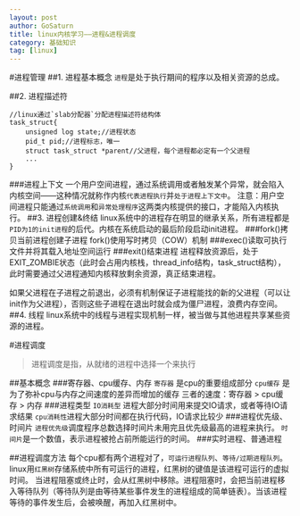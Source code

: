 ```yaml
---
layout: post
author: GoSaturn
title: linux内核学习——进程&进程调度
category: 基础知识
tag: [linux]
---
```

#进程管理
##1. 进程基本概念
`进程`是处于执行期间的程序以及相关资源的总成。

##2. 进程描述符
```
//linux通过`slab分配器`分配进程描述符结构体
task_struct{
	unsigned log state;//进程状态
	pid_t pid;//进程标志，唯一
	struct task_struct *parent//父进程，每个进程都必定有一个父进程
	...
}
```
###进程上下文
一个用户空间进程，通过系统调用或者触发某个异常，就会陷入内核空间——这种情况就称作内核`代表进程执行`并`处于进程上下文中`。
注意：用户空间进程只能通过`系统调用`和`异常处理程序`这两类内核提供的接口，才能陷入内核执行。
##3. 进程创建&终结
linux系统中的进程存在明显的继承关系，所有进程都是`PID为1的init进程`的后代。内核在系统启动的最后阶段启动init进程。
###fork()拷贝当前进程创建子进程
fork()使用写时拷贝（COW）机制
###exec()读取可执行文件并将其载入地址空间运行
###exit()结束进程
进程释放资源后，处于EXIT_ZOMBIE状态（此时会占用内核栈，thread_info结构，task_struct结构），此时需要通过父进程通知内核释放剩余资源，真正结束进程。

如果父进程在子进程之前退出，必须有机制保证子进程能找的新的父进程（可以让init作为父进程），否则这些子进程在退出时就会成为僵尸进程，浪费内存空间。
##4. 线程
linux系统中的线程与进程实现机制一样，被当做与其他进程共享某些资源的进程。

#进程调度
>进程调度是指，从就绪的进程中选择一个来执行

##基本概念
###寄存器、cpu缓存、内存
`寄存器` 是cpu的重要组成部分
`cpu缓存` 是为了弥补cpu与内存之间速度的差异而增加的缓存
三者的速度：寄存器 > cpu缓存 > 内存
###进程类型
`IO消耗型` 进程大部分时间用来提交IO请求，或者等待IO请求结果
`cpu消耗性`进程大部分时间都在执行代码，IO请求比较少
###进程优先级、时间片
`进程优先级`调度程序总数选择时间片未用完且优先级最高的进程来执行。
`时间片`是一个数值，表示进程被抢占前所能运行的时间。
###实时进程、普通进程

##进程调度方法
每个cpu都有两个进程对了，`可运行进程队列`、`等待/过期进程队列`。
linux用`红黑树`存储系统中所有可运行的进程，红黑树的键值是该进程可运行的虚拟时间。 当进程阻塞或终止时，会从红黑树中移除。进程阻塞时，会把当前进程移入等待队列（等待队列是由等待某些事件发生的进程组成的简单链表）。当该进程等待的事件发生后，会被唤醒，再加入红黑树中。
